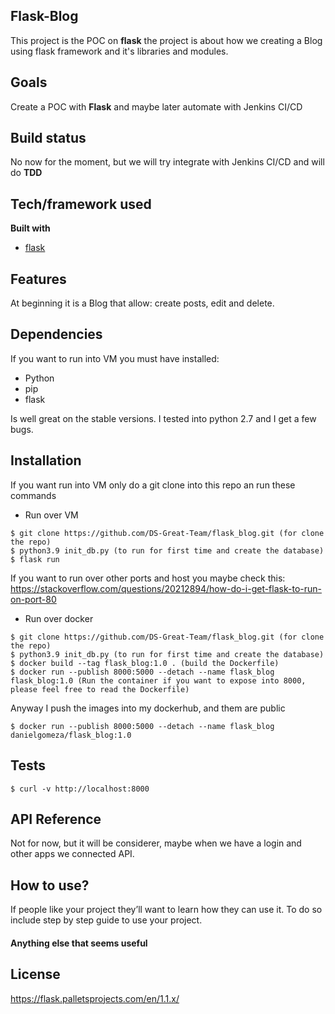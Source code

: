 ## Flask-Blog
This project is the POC on **flask** the project is about how we creating a Blog using flask framework and it's libraries and modules.

## Goals
Create a POC with **Flask** and maybe later automate with Jenkins CI/CD

## Build status
No now for the moment, but we will try integrate with Jenkins CI/CD and will do **TDD**

## Tech/framework used
<b>Built with</b>
- [flask](https://palletsprojects.com/p/flask/)

## Features
At beginning it is a Blog that allow: create posts, edit and delete.

## Dependencies
If you want to run into VM you must have installed:
* Python
* pip
* flask

Is well great on the stable versions. I tested into python 2.7 and I get a few bugs.

## Installation
If you want run into VM only do a git clone into this repo an run these commands

* Run over VM
```
$ git clone https://github.com/DS-Great-Team/flask_blog.git (for clone the repo)
$ python3.9 init_db.py (to run for first time and create the database)
$ flask run
```
If you want to run over other ports and host you maybe check this: https://stackoverflow.com/questions/20212894/how-do-i-get-flask-to-run-on-port-80

* Run over docker
```
$ git clone https://github.com/DS-Great-Team/flask_blog.git (for clone the repo)
$ python3.9 init_db.py (to run for first time and create the database)
$ docker build --tag flask_blog:1.0 . (build the Dockerfile)
$ docker run --publish 8000:5000 --detach --name flask_blog flask_blog:1.0 (Run the container if you want to expose into 8000, please feel free to read the Dockerfile)
```

Anyway I push the images into my dockerhub, and them are public
```
$ docker run --publish 8000:5000 --detach --name flask_blog danielgomeza/flask_blog:1.0
```

## Tests
```
$ curl -v http://localhost:8000
```

## API Reference
Not for now, but it will be considerer, maybe when we have a login and other apps we connected API.

## How to use?
If people like your project they’ll want to learn how they can use it. To do so include step by step guide to use your project.

#### Anything else that seems useful

## License
https://flask.palletsprojects.com/en/1.1.x/
